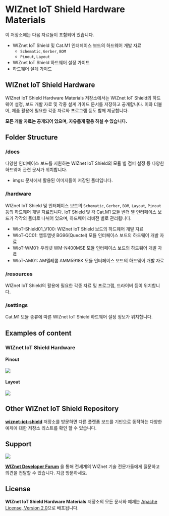 # WIZnet IoT Shield Hardware Materials

이 저장소에는 다음 자료들이 포함되어 있습니다.
* WIZnet IoT Shield 및 Cat.M1 인터페이스 보드의 하드웨어 개발 자료
  * `Schematic`, `Gerber`, `BOM` 
  * `Pinout`, `Layout` 
* WIZnet IoT Shield 하드웨어 설정 가이드
* 하드웨어 설계 가이드


## WIZnet IoT Shield Hardware
WIZnet IoT Shield Hardware Materials 저장소에서는 WIZnet IoT Shield의 하드웨어 설정, 보드 개발 자료 및 각종 설계 가이드 문서를 저장하고 공개합니다. 이와 더불어, 제품 활용에 필요한 각종 자료와 프로그램 등도 함께 제공합니다.

**모든 개발 자료는 공개되어 있으며, 자유롭게 활용 하실 수 있습니다.**

## Folder Structure

### /docs
다양한 인터페이스 보드를 지원하는 WIZnet IoT Shield의 모듈 별 점퍼 설정 등 다양한 하드웨어 관련 문서가 위치합니다.
* imgs: 문서에서 활용된 이미지들이 저장된 폴더입니다.

### /hardware
WIZnet IoT Shield 및 인터페이스 보드의 `Schematic`, `Gerber`, `BOM`, `Layout`, `Pinout` 등의 하드웨어 개발 자료입니다. IoT Shield 및 각 Cat.M1 모듈 벤더 별 인터페이스 보드가 각각의 폴더로 나뉘어 있으며, 하드웨어 리비전 별로 관리됩니다.
* WIoT-Shield01_V100: WIZnet IoT Shield 보드의 하드웨어 개발 자료
* WIoT-QC01: 앰투앰넷 BG96(Quectel) 모듈 인터페이스 보드의 하드웨어 개발 자료
* WIoT-WM01: 우리넷 WM-N400MSE 모듈 인터페이스 보드의 하드웨어 개발 자료
* WIoT-AM01: AM텔레콤 AMM5918K 모듈 인터페이스 보드의 하드웨어 개발 자료

### /resources
WIZnet IoT Shield의 활용에 필요한 각종 자료 및 프로그램, 드라이버 등이 위치합니다.

### /settings
Cat.M1 모듈 종류에 따른 WIZnet IoT Shield 하드웨어 설정 정보가 위치합니다.

## Examples of content

### WIZnet IoT Shield Hardware
#### Pinout
![][shield-pinout]

#### Layout
![][shield-layout]

## Other WIZnet IoT Shield Repository
**[wiznet-iot-shield][link-wiznet-iot-shield-kr]** 저장소를 방문하면 다른 플랫폼 보드를 기반으로 동작하는 다양한 예제에 대한 저장소 리스트를 확인 할 수 있습니다.


## Support

![][forum]

**[WIZnet Developer Forum][link-wiznet-forum]** 을 통해 전세계의 WIZnet 기술 전문가들에게 질문하고 의견을 전달할 수 있습니다.
지금 방문하세요.

## License
**WIZnet IoT Shield Hardware Materials** 저장소의 모든 문서와 예제는 [Apache License, Version 2.0](https://www.apache.org/licenses/LICENSE-2.0)으로 배포됩니다.



[forum]: ./docs/imgs/forum.jpg
[link-wiznet-forum]: https://forum.wiznet.io/
[link-wiznet-iot-shield-kr]: https://github.com/Wiznet/wiznet-iot-shield-kr/

[shield-layout]: ./docs/imgs/WIoT-Shield_Allparts.png
[shield-pinout]: ./docs/imgs/WIoT-Shield_Pinout.png

